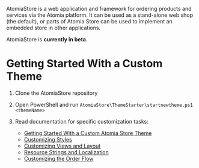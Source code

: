 AtomiaStore is a web application and framework for ordering products and services via the Atomia platform. It can be used as a stand-alone web shop (the default), or parts of Atomia Store can be used to implement an embedded store in other applications.

AtomiaStore is **currently in beta.**

Getting Started With a Custom Theme
===================================

1. Clone the AtomiaStore repository
2. Open PowerShell and run `AtomiaStore\ThemeStarter\startnewtheme.ps1 <themeName>`
3. Read documentation for specific customization tasks:
 
    * [Getting Started With a Custom Atomia Store Theme](Documentation/getting-started-with-a-new-theme.md)
    * [Customizing Styles](Documentation/customizing-styles.md)
    * [Customizing Views and Layout](Documentation/customizing-views-and-layout.md)
    * [Resource Strings and Localization](Documentation/resource-strings-and-localization.md)
    * [Customizing the Order Flow](Documentation/customizing-the-orderflow.md)


